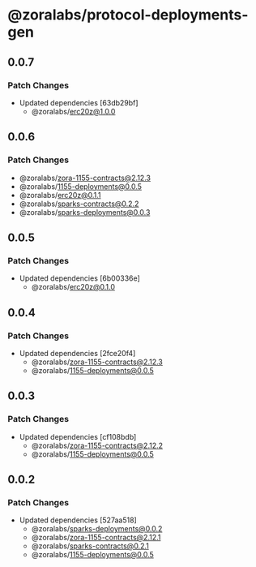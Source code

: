 # @zoralabs/protocol-deployments-gen

## 0.0.7

### Patch Changes

- Updated dependencies [63db29bf]
  - @zoralabs/erc20z@1.0.0

## 0.0.6

### Patch Changes

- @zoralabs/zora-1155-contracts@2.12.3
- @zoralabs/1155-deployments@0.0.5
- @zoralabs/erc20z@0.1.1
- @zoralabs/sparks-contracts@0.2.2
- @zoralabs/sparks-deployments@0.0.3

## 0.0.5

### Patch Changes

- Updated dependencies [6b00336e]
  - @zoralabs/erc20z@0.1.0

## 0.0.4

### Patch Changes

- Updated dependencies [2fce20f4]
  - @zoralabs/zora-1155-contracts@2.12.3
  - @zoralabs/1155-deployments@0.0.5

## 0.0.3

### Patch Changes

- Updated dependencies [cf108bdb]
  - @zoralabs/zora-1155-contracts@2.12.2
  - @zoralabs/1155-deployments@0.0.5

## 0.0.2

### Patch Changes

- Updated dependencies [527aa518]
  - @zoralabs/sparks-deployments@0.0.2
  - @zoralabs/zora-1155-contracts@2.12.1
  - @zoralabs/sparks-contracts@0.2.1
  - @zoralabs/1155-deployments@0.0.5
